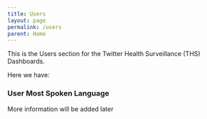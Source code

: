 ```yaml
---
title: Users
layout: page
permalink: /users
parent: Home
---
```


This is the Users section for the Twitter Health Surveillance (THS) Dashboards.

Here we have:

### User Most Spoken Language

<!-- ![](assets/most_spoken_languages.png)

![](assets/language_pie.png) -->

More information will be added later
